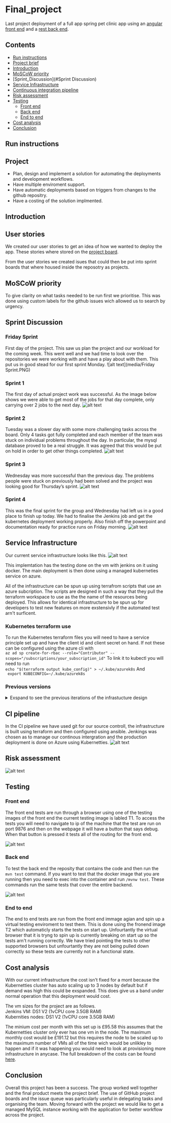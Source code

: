 # Final_project

Last project deployment of a full app spring pet clinic app using an [angular front end]( https://github.com/spring-petclinic/spring-petclinic-angular) and a [rest back end](https://github.com/spring-petclinic/spring-petclinic-rest).

## Contents
* [Run instructions](#RI)
* [Project brief](#PB)
* [Introduction](#Intro)
* [MoSCoW priority](#MOSCOW)
* [Sprint_Discussion](#Sprint Discussion)
* [Service Infrastructure](#SI)
* [Continuous integration pipeline](#CI)
* [Risk assessment](#RI)
* [Testing](#test)
  - [Front end](#FET)
  - [Back end](#BET)
  - [End to end](#e2e)
* [Cost analysis](#CA)
* [Conclusion](#conclusion)

<a name="RI"></a>
## Run instructions

<a name="PB"></a>
## Project 
* Plan, design and implement a solution for automating the deployments and development workflows.
* Have multiple enviroment support.
* Have automatic deployments based on triggers from changes to the github repositry.
* Have a costing of the solution implmented.

<a name="Intro"></a>
## Introduction 


<a name="US"></a>
## User stories
We created our user stories to get an idea of how we wanted to deploy the app. These stories where stored on the [project board](https://github.com/B-R-H/Final_project/projects/2).

From the user stories we created isues that could then be put into sprint boards that where housed inside the reposotry as projects.

<a name="MOSCOW"></a>
## MoSCoW priority
To give clarity on what tasks needed to be run first we prioritise. This was done using custom labels for the github issues wich allowed us to search by urgency.

<a name="Sprint Discussion"></a>
## Sprint Discussion
### Friday Sprint 
First day of the project. This saw us plan the project and our workload for the coming week. This went well and we had time to look over the repositories we were working with and have a play about with them. This put us in good stead for our first sprint Monday.
![alt text](media/Friday Sprint.PNG)

### Sprint 1
The first day of actual project work was successful. As the image below shows we were able to get most of the jobs for that day complete, only carrying over 2 jobs to the next day.
![alt text](media/sprint1.1.PNG)

### Sprint 2
Tuesday was a slower day with some more challenging tasks across the board. Only 4 tasks got fully completed and each member of the team was stuck on individual problems throughout the day. In particular, the mysql database proved to be a real struggle. It was agreed that this would be put on hold in order to get other things completed.
![alt text](media/sprint2.1.PNG)

### Sprint 3
Wednesday was more successful than the previous day. The problems people were stuck on previously had been solved and the project was looking good for Thursday’s sprint.
![alt text](media/sprint3.1.PNG)

### Sprint 4
This was the final sprint for the group and Wednesday had left us in a good place to finish up today. We had to finalise the Jenkins job and get the kubernetes deployment working properly. Also finish off the powerpoint and documentation ready for practice runs on Friday morning.
![alt text](media/sprint4.1.PNG)

<a name="SI"></a>
## Service Infrastructure
Our current service infrastructure looks like this.
![alt text](media/Infrastructure_mk3.png)

This implemtation has the testing done on the vm with jenkins on it using docker. The main deployment is then done using a managed kuberneties service on azure.

All of the infrastructure can be spun up using terrafrom scripts that use an azure subcription. The scripts are designed in such a way that they pull the terraform workspace to use as the the name of the resources being deployed. This allows for identical infrastructure to be spun up for developers to test new features on more exstensivly if the automated test arn't surficent.

### Kubernetes terraform use
To run the Kubernetes terraform files you will need to have a service principle set up and have the client id and client secret on hand. If not these can be configured using the azure cli with\
```az ad sp create-for-rbac --role="Contributor" --scopes="/subscriptions/your_subscription_id"```
To link it to kubectl you will need to run\
```echo "$(terraform output kube_config)" > ~/.kube/azurek8s```
And\
``` export KUBECONFIG=~/.kube/azurek8s```

### Previous versions 
<details>
<summary>Exspand to see the previous iterations of the infrastucture design</summary>

#### Mark 1
![alt text](media/infrastructure_mk1.png)

The first idea had a completly seprate testng enviroment with on vm to run the app on using docker and then a second vm running nginx to proxy pass to the dcker vm. The Jenkins vm is only used for Jenkins and has access to the testing and production enviroments. The deployment is done though a managed kubernetues cluster with a nginx load ballencer service.

#### Mark 2 
![alt text](media/Infrastructure_mk2.png)

The second design varied only slightly from the first the only difrence was that the database was going to use a managed databse service to allow for the data to be more sercure and able to scale better.


</details>

<a name="CI"></a>
## CI pipeline

In the CI pipeline we have used git for our source controll, the infrastructure is built using terraform and then configured using ansible. Jenkings was chosen as to manage our continous intergration and the production deployment is done on Azure using Kubernetties.
![alt text](media/CI.jpg)

<a name="RI"></a>
## Risk assessment
![alt text](media/RI.png)

<a name="test"></a>
## Testing

<a name="FET"></a>
### Front end

The front end tests are run through a browser using one of the testing images of the front end the current testing image is labled T1. To access the tests you will need to navigate to ip of the machine that the test are run on port 9876 and then on the webpage it will have a button that says debug. When that button is pressed it tests all of the routing for the front end.

![alt text](media/FET.png)

<a name="BET"></a>
### Back end 
To test the back end the reposity that contains the code and then run the `mvn test` command. If you want to test that the docker image that you are running then you need to exec into the container and run `/mvnw test`. These commands run the same tests that cover the entire backend.

![alt text](media/BET.png)

<a name="e2e"></a>
### End to end

The end to end tests are run from the front end immage agian and spin up a virtual testing enviroment to test them. This is done using the fronend image T2 which automaticly starts the tests on start up. Unfourtantly the virtual browser that it is tryng to spin up is currently breaking on start up so the tests arn't running correctly. We have tried pointing the tests to other supported browsers but unfourtantly they are not being pulled down correctly so these tests are currently not in a functional state.

<a name="CA"></a>
## Cost analysis
With our current infrastructure the cost isn't fixed for a mont because the Kubernetties cluster has auto scaling up to 3 nodes by default but if demand was high this could be exspanded. This does give us a band under normal operation that this deployment would cost.

The vm sizes for the project are as follows.\
    Jenkins VM: DS1 V2 (1vCPU core 3.5GB RAM)\
    Kubernities nodes: DS1 V2 (1vCPU core 3.5GB RAM)

The minium cost per month with this set up is £95.58 this assumes that the Kubernetties cluster only ever has one vm in the node. The maximum monthly cost would be £191.12 but this requires the node to be scaled up to the maximum number of VMs all of the time wich would be unlikley to happen and if it was happening you would need to look at provisioning more infrastructure in anycase. The full breakdown of the costs can be found [here](Documents).


<a name="conclusion"></a>
## Conclusion

Overall this project has been a success. The group worked well together and the final product meets the project brief. The use of GitHub project boards and the issue queue was particularly useful in delegating tasks and organising the team. Moving forward with the project we would like to get a managed MySQL instance working with the application for better workflow across the project.
